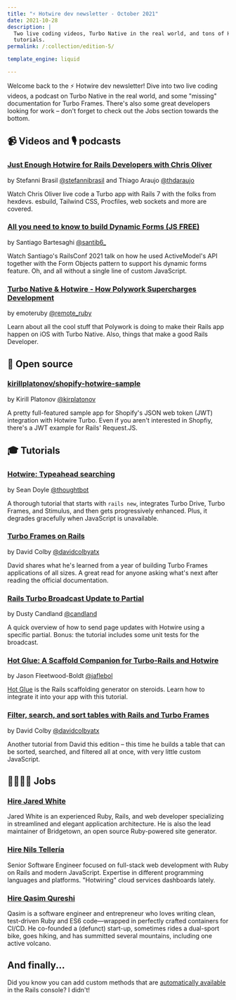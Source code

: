 ```yaml
---
title: "⚡️ Hotwire dev newsletter - October 2021"
date: 2021-10-28
description: |
  Two live coding videos, Turbo Native in the real world, and tons of Hotwire
  tutorials.
permalink: /:collection/edition-5/

template_engine: liquid

---
```


Welcome back to the ⚡️ Hotwire dev newsletter! Dive into two live coding videos, a podcast on Turbo Native in the real world, and some "missing" documentation for Turbo Frames. There's also some great developers looking for work – don't forget to check out the Jobs section towards the bottom.

## 📹 Videos and 🎙 podcasts

### [Just Enough Hotwire for Rails Developers with Chris Oliver](https://www.youtube.com/watch?v=9LZ-JISpWaE&list=PLRkMy1N_7_Ij00WKcBMr5yGbLOkWuADjp)

by Stefanni Brasil [@stefannibrasil](https://twitter.com/stefannibrasil) and Thiago Araujo [@thdaraujo](https://twitter.com/thdaraujo)

Watch Chris Oliver live code a Turbo app with Rails 7 with the folks from hexdevs. esbuild, Tailwind CSS, Procfiles, web sockets and more are covered.

### [All you need to know to build Dynamic Forms (JS FREE)](https://www.youtube.com/watch?v=5peogeDq7R8)

by Santiago Bartesaghi [@santib6_](https://twitter.com/santib6_)

Watch Santiago's RailsConf 2021 talk on how he used ActiveModel's API together with the Form Objects pattern to support his dynamic forms feature. Oh, and all without a single line of custom JavaScript.

### [Turbo Native & Hotwire - How Polywork Supercharges Development](https://share.transistor.fm/s/fbfedc7c)

by emoteruby [@remote_ruby](https://twitter.com/remote_ruby)

Learn about all the cool stuff that Polywork is doing to make their Rails app happen on iOS with Turbo Native. Also, things that make a good Rails Developer.

## 🐙 Open source

### [kirillplatonov/shopify-hotwire-sample](https://github.com/kirillplatonov/shopify-hotwire-sample)

by Kirill Platonov [@kirplatonov](https://twitter.com/kirplatonov)

A pretty full-featured sample app for Shopify's JSON web token (JWT) integration with Hotwire Turbo. Even if you aren't interested in Shopfiy, there's a JWT example for Rails' Request.JS.

## 🎓 Tutorials

### [Hotwire: Typeahead searching](https://thoughtbot.com/blog/hotwire-typeahead-searching)

by Sean Doyle [@thoughtbot](https://twitter.com/thoughtbot)

A thorough tutorial that starts with `rails new`, integrates Turbo Drive, Turbo Frames, and Stimulus, and then gets progressively enhanced. Plus, it degrades gracefully when JavaScript is unavailable.

### [Turbo Frames on Rails](https://www.colby.so/posts/turbo-frames-on-rails)

by David Colby [@davidcolbyatx](https://twitter.com/davidcolbyatx)

David shares what he's learned from a year of building Turbo Frames applications of all sizes. A great read for anyone asking what's next after reading the official documentation.

### [Rails Turbo Broadcast Update to Partial](https://candland.net/2021/08-02-turbo-broadcast-update-to-partial/)

by Dusty Candland [@candland](https://twitter.com/candland)

A quick overview of how to send page updates with Hotwire using a specific partial. Bonus: the tutorial includes some unit tests for the broadcast.

### [Hot Glue: A Scaffold Companion for Turbo-Rails and Hotwire](https://jasonfleetwoodboldt.com/hot-glue/)

by Jason Fleetwood-Boldt [@jaflebol](https://twitter.com/jaflebol)

[Hot Glue](https://github.com/jasonfb/hot-glue) is the Rails scaffolding generator on steroids. Learn how to integrate it into your app with this tutorial.

### [Filter, search, and sort tables with Rails and Turbo Frames](https://www.colby.so/posts/filtering-tables-with-rails-and-hotwire)

by David Colby [@davidcolbyatx](https://twitter.com/davidcolbyatx)

Another tutorial from David this edition – this time he builds a table that can be sorted, searched, and filtered all at once, with very little custom JavaScript.

## 👩‍💻👨‍💻 Jobs

### [Hire Jared White](https://www.whitefusion.studio)

Jared White is an experienced Ruby, Rails, and web developer specializing in streamlined and elegant application architecture. He is also the lead maintainer of Bridgetown, an open source Ruby-powered site generator.

### [Hire Nils Tellería](https://www.linkedin.com/in/nilsandrey)

Senior Software Engineer focused on full-stack web development with Ruby on Rails and modern JavaScript. Expertise in different programming languages and platforms. "Hotwiring" cloud services dashboards lately.

### [Hire Qasim Qureshi](https://www.qasim.is/assets/misc/Qasim-CiriculumVitae.pdf)

Qasim is a software engineer and entrepreneur who loves writing clean, test-driven Ruby and ES6 code—wrapped in perfectly crafted containers for CI/CD. He co-founded a (defunct) start-up, sometimes rides a dual-sport bike, goes hiking, and has summitted several mountains, including one active volcano.

## And finally...

Did you know you can add custom methods that are [automatically available](https://twitter.com/websebdev/status/1451897969276604424?s=21) in the Rails console? I didn't!
